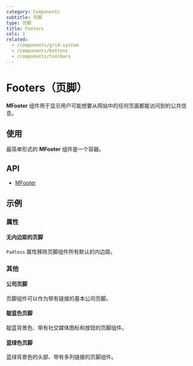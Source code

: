 ```yaml
---
category: Components
subtitle: 页脚
type: 页脚
title: Footers
cols: 1
related:
  - /components/grid-system
  - /components/buttons
  - /components/toolbars
---
```


# Footers（页脚）

**MFooter** 组件用于显示用户可能想要从网站中的任何页面都能访问到的公共信息。

## 使用

最简单形式的 **MFooter** 组件是一个容器。

<footer-usage></footer-usage>

## API

- [MFooter](/api/MFooter)

## 示例

### 属性

#### 无内边距的页脚

`Padless` 属性移除页脚组件所有默认的内边距。

<example file="" />

### 其他

#### 公司页脚

页脚组件可以作为带有链接的基本公司页脚。

<example file="" />

#### 靛蓝色页脚

靛蓝背景色、带有社交媒体图标和按钮的页脚组件。

<example file="" />

#### 蓝绿色页脚

蓝绿背景色的头部、带有多列链接的页脚组件。

<example file="" />